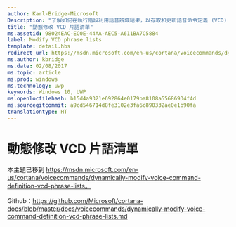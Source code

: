 ```yaml
---
author: Karl-Bridge-Microsoft
Description: "了解如何在執行階段利用語音辨識結果，以存取和更新語音命令定義 (VCD) 檔案中支援的片語清單 (PhraseList 元素)。"
title: "動態修改 VCD 片語清單"
ms.assetid: 98024EAC-EC0E-44AA-AEC5-A611BA7C5884
label: Modify VCD phrase lists
template: detail.hbs
redirect_url: https://msdn.microsoft.com/en-us/cortana/voicecommands/dynamically-modify-voice-command-definition-vcd-phrase-lists
ms.author: kbridge
ms.date: 02/08/2017
ms.topic: article
ms.prod: windows
ms.technology: uwp
keywords: Windows 10, UWP
ms.openlocfilehash: b15d4a9321e692864e0179ba8108a55686934f4d
ms.sourcegitcommit: a9cd546714d8fe3102e3fa6c890332ae0e1b90fa
translationtype: HT
---
```

# <a name="dynamically-modify-vcd-phrase-lists"></a>動態修改 VCD 片語清單

本主題已移到 https://msdn.microsoft.com/en-us/cortana/voicecommands/dynamically-modify-voice-command-definition-vcd-phrase-lists。

Github：https://github.com/Microsoft/cortana-docs/blob/master/docs/voicecommands/dynamically-modify-voice-command-definition-vcd-phrase-lists.md
